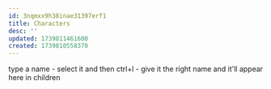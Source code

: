 ```yaml
---
id: 3nqmxx9h38inae31397erf1
title: Characters
desc: ''
updated: 1739811461600
created: 1739810558370
---
```

 

type a name - select it and then ctrl+l - give it the right name and it'll appear here in children 

